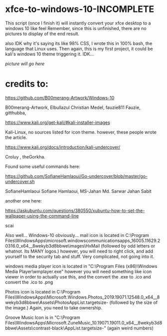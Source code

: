 # xfce-to-windows-10-INCOMPLETE
This script (once I finish it) will instantly convert your xfce desktop to a windows 10 like feel
Remember, since this is unfinished, there are no pictures to display of the end result.

also IDK why it's saying its like 98% CSS, I wrote this in 100% bash, the language that Linux uses. Then again, this is my first project, it could be kali's windows 10 theme triggering it. IDK...

*picture will go here*

# credits to:
https://github.com/B00merang-Artwork/Windows-10

B00merang-Artwork, 
Elbullazul Christian Medel, 
fauzie811 Fauzie, 
gitthubba, 

https://www.kali.org/get-kali/#kali-installer-images

Kali-Linux, no sources listed for icon theme. however, these people wrote the article.

https://www.kali.org/docs/introduction/kali-undercover/

Croluy , theGorkha.

Found some useful commands here:

https://github.com/SofianeHamlaoui/Go-undercover/blob/master/go-undercover.sh

SofianeHamlaoui Sofiane Hamlaoui, 
MS-Jahan Md. Sarwar Jahan Sabit

another one here:

https://askubuntu.com/questions/380550/xubuntu-how-to-set-the-wallpaper-using-the-command-line

scai

Also well... Windows-10 obviously...
mail icon is located in C:\Program Files\WindowsApps\microsoft.windowscommunicationsapps_16005.11629.20316.0_x64__8wekyb3d8bbwe\images\HxMail (followed by odd letters or whatnot. Its MANY logos.) however, you will need to right click, and add yourself to the security tab and stuff. Very complicated, not going into it.

windows media player icon is located in "C:\Program Files (x86)\Windows Media Player\wmplayer.exe" however you will need something like icon viewer in order to actually use this, and the convert the .exe to .ico and convert the .ico to .png

Photos icon is located in C:\Program Files\WindowsApps\Microsoft.Windows.Photos_2019.19071.12548.0_x64__8wekyb3d8bbwe\Assets\PhotosAppList.targetsize- (followed by the size of the image.) Again, you need to take ownership.

Groove Music Icon is in "C:\Program Files\WindowsApps\Microsoft.ZuneMusic_10.19071.19011.0_x64__8wekyb3d8bbwe\Assets\contrast-black\AppList.targetsize-" (again weird numbers)
